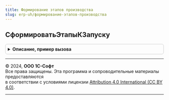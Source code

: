 ```yaml
---
title: Формирование этапов производства
slug: erp-uh/формирование-этапов-производства
---
```



## СформироватьЭтапыКЗапуску
<details style="margin: 1em 0; padding: 0.5em; border: 1px solid #ccc; border-radius: 6px;">

<summary style="font-weight: bold; cursor: pointer;">Описание, пример вызова</summary>

```bsl

Процедура СформироватьЭтапыКЗапуску(ГруппыИзделий, Изделия, Параметры, АдресХранилища) Экспорт
```

Пример вызова
```bsl
ФормированиеЭтаповПроизводства.СформироватьЭтапыКЗапуску(ГруппыИзделий, Изделия, Параметры, АдресХранилища) 
```
</details>

---

© 2024, **ООО 1С-Софт**  
Все права защищены. Эта программа и сопроводительные материалы предоставляются  
в соответствии с условиями лицензии [Attribution 4.0 International (CC BY 4.0)](https://creativecommons.org/licenses/by/4.0/legalcode).

---
